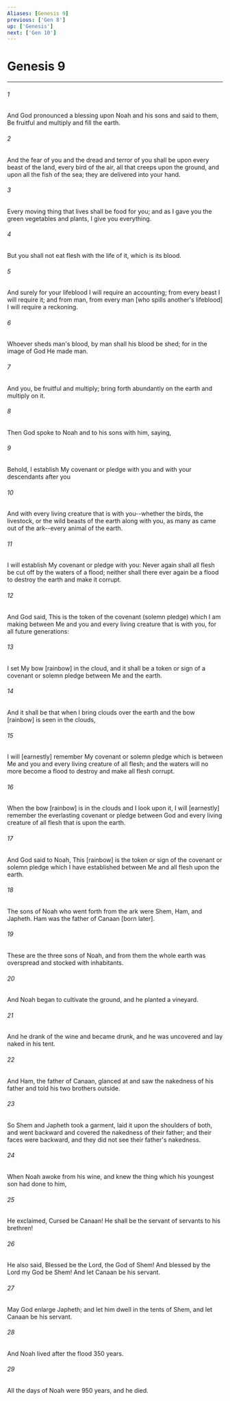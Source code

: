 ```yaml
---
Aliases: [Genesis 9]
previous: ['Gen 8']
up: ['Genesis']
next: ['Gen 10']
---
```

# Genesis 9

***














###### 1 






And God pronounced a blessing upon Noah and his sons and said to them, Be fruitful and multiply and fill the earth. 













###### 2 






And the fear of you and the dread and terror of you shall be upon every beast of the land, every bird of the air, all that creeps upon the ground, and upon all the fish of the sea; they are delivered into your hand. 













###### 3 






Every moving thing that lives shall be food for you; and as I gave you the green vegetables and plants, I give you everything. 













###### 4 






But you shall not eat flesh with the life of it, which is its blood. 













###### 5 






And surely for your lifeblood I will require an accounting; from every beast I will require it; and from man, from every man [who spills another's lifeblood] I will require a reckoning. 













###### 6 






Whoever sheds man's blood, by man shall his blood be shed; for in the image of God He made man. 













###### 7 






And you, be fruitful and multiply; bring forth abundantly on the earth and multiply on it. 













###### 8 






Then God spoke to Noah and to his sons with him, saying, 













###### 9 






Behold, I establish My covenant or pledge with you and with your descendants after you 













###### 10 






And with every living creature that is with you--whether the birds, the livestock, or the wild beasts of the earth along with you, as many as came out of the ark--every animal of the earth. 













###### 11 






I will establish My covenant or pledge with you: Never again shall all flesh be cut off by the waters of a flood; neither shall there ever again be a flood to destroy the earth and make it corrupt. 













###### 12 






And God said, This is the token of the covenant (solemn pledge) which I am making between Me and you and every living creature that is with you, for all future generations: 













###### 13 






I set My bow [rainbow] in the cloud, and it shall be a token or sign of a covenant or solemn pledge between Me and the earth. 













###### 14 






And it shall be that when I bring clouds over the earth and the bow [rainbow] is seen in the clouds, 













###### 15 






I will [earnestly] remember My covenant or solemn pledge which is between Me and you and every living creature of all flesh; and the waters will no more become a flood to destroy and make all flesh corrupt. 













###### 16 






When the bow [rainbow] is in the clouds and I look upon it, I will [earnestly] remember the everlasting covenant or pledge between God and every living creature of all flesh that is upon the earth. 













###### 17 






And God said to Noah, This [rainbow] is the token or sign of the covenant or solemn pledge which I have established between Me and all flesh upon the earth. 













###### 18 






The sons of Noah who went forth from the ark were Shem, Ham, and Japheth. Ham was the father of Canaan [born later]. 













###### 19 






These are the three sons of Noah, and from them the whole earth was overspread and stocked with inhabitants. 













###### 20 






And Noah began to cultivate the ground, and he planted a vineyard. 













###### 21 






And he drank of the wine and became drunk, and he was uncovered and lay naked in his tent. 













###### 22 






And Ham, the father of Canaan, glanced at and saw the nakedness of his father and told his two brothers outside. 













###### 23 






So Shem and Japheth took a garment, laid it upon the shoulders of both, and went backward and covered the nakedness of their father; and their faces were backward, and they did not see their father's nakedness. 













###### 24 






When Noah awoke from his wine, and knew the thing which his youngest son had done to him, 













###### 25 






He exclaimed, Cursed be Canaan! He shall be the servant of servants to his brethren! 













###### 26 






He also said, Blessed be the Lord, the God of Shem! And blessed by the Lord my God be Shem! And let Canaan be his servant. 













###### 27 






May God enlarge Japheth; and let him dwell in the tents of Shem, and let Canaan be his servant. 













###### 28 






And Noah lived after the flood 350 years. 













###### 29 






All the days of Noah were 950 years, and he died.
